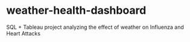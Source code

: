 # weather-health-dashboard
SQL + Tableau project analyzing the effect of weather on Influenza and Heart Attacks
